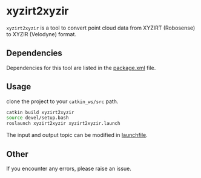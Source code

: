 # xyzirt2xyzir

`xyzirt2xyzir` is a tool to convert point cloud data from XYZIRT (Robosense) to XYZIR (Velodyne) format.

## Dependencies

Dependencies for this tool are listed in the [package.xml](./xyzirt2xyzir/package.xml) file.

## Usage

clone the project to your `catkin_ws/src` path.

```bash
catkin build xyzirt2xyzir
source devel/setup.bash
roslaunch xyzirt2xyzir xyzirt2xyzir.launch
```

The input and output topic can be modified in [launchfile](./xyzirt2xyzir/launch/xyzirt2xyzir.launch).

## Other

If you encounter any errors, please raise an issue.
